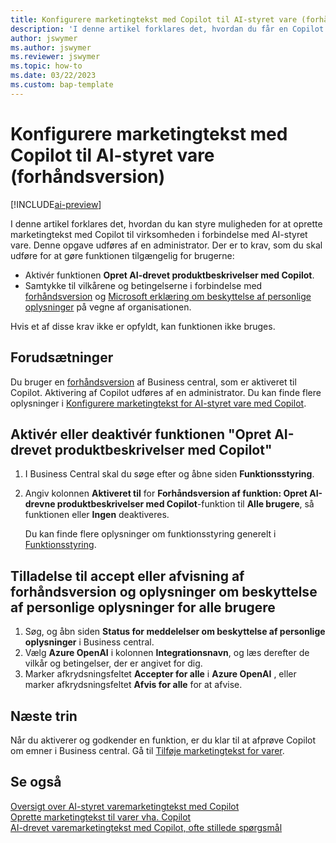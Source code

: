```yaml
---
title: Konfigurere marketingtekst med Copilot til AI-styret vare (forhåndsversion)
description: 'I denne artikel forklares det, hvordan du får en Copilot prøveversion af Business central, og hvordan du aktiverer Copilot på et miljø'
author: jswymer
ms.author: jswymer
ms.reviewer: jswymer
ms.topic: how-to
ms.date: 03/22/2023
ms.custom: bap-template
---
```


# Konfigurere marketingtekst med Copilot til AI-styret vare (forhåndsversion)

[!INCLUDE[ai-preview](includes/ai-preview.md)]

I denne artikel forklares det, hvordan du kan styre muligheden for at oprette marketingtekst med Copilot til virksomheden i forbindelse med AI-styret vare. Denne opgave udføres af en administrator. Der er to krav, som du skal udføre for at gøre funktionen tilgængelig for brugerne:

- Aktivér funktionen **Opret AI-drevet produktbeskrivelser med Copilot**.
- Samtykke til vilkårene og betingelserne i forbindelse med [forhåndsversion](https://dynamics.microsoft.com/legaldocs/supp-dynamics365-preview/) og [Microsoft erklæring om beskyttelse af personlige oplysninger](https://go.microsoft.com/fwlink/?LinkId=521839) på vegne af organisationen.

Hvis et af disse krav ikke er opfyldt, kan funktionen ikke bruges.

## Forudsætninger

Du bruger en [forhåndsversion](ai-preview-getstarted.md) af Business central, som er aktiveret til Copilot. Aktivering af Copilot udføres af en administrator. Du kan finde flere oplysninger i [Konfigurere marketingtekst for AI-styret vare med Copilot](enable-ai.md).

## Aktivér eller deaktivér funktionen "Opret AI-drevet produktbeskrivelser med Copilot"

1. I Business Central skal du søge efter og åbne siden **Funktionsstyring**.
2. Angiv kolonnen **Aktiveret til** for **Forhåndsversion af funktion: Opret AI-drevne produktbeskrivelser med Copilot**-funktion til **Alle brugere**, så funktionen eller **Ingen** deaktiveres.

   Du kan finde flere oplysninger om funktionsstyring generelt i [Funktionsstyring](/dynamics365/business-central/dev-itpro/administration/feature-management).

## Tilladelse til accept eller afvisning af forhåndsversion og oplysninger om beskyttelse af personlige oplysninger for alle brugere

1. Søg, og åbn siden **Status for meddelelser om beskyttelse af personlige oplysninger** i Business central.
2. Vælg **Azure OpenAI** i kolonnen **Integrationsnavn**, og læs derefter de vilkår og betingelser, der er angivet for dig.
3. Marker afkrydsningsfeltet **Accepter for alle** i **Azure OpenAI**  , eller marker afkrydsningsfeltet **Afvis for alle** for at afvise.

## Næste trin

Når du aktiverer og godkender en funktion, er du klar til at afprøve Copilot om emner i Business central. Gå til [Tilføje marketingtekst for varer](item-marketing-text.md).  

## Se også

[Oversigt over AI-styret varemarketingtekst med Copilot](ai-overview.md)  
[Oprette marketingtekst til varer vha. Copilot](item-marketing-text.md)  
[AI-drevet varemarketingtekst med Copilot, ofte stillede spørgsmål](ai-faq.md)  